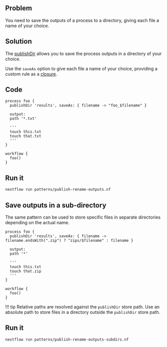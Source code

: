 ## Problem 

You need to save the outputs of a process to a directory, giving each file a name of your choice.

## Solution 

The [publishDir](https://www.nextflow.io/docs/latest/process.html#publishdir) allows you to save the process outputs in a directory of your choice. 

Use the `saveAs` option to give each file a name of your choice, providing a custom rule as a [closure](https://www.nextflow.io/docs/latest/script.html#closures). 

## Code 

```nextflow
process foo {
  publishDir 'results', saveAs: { filename -> "foo_$filename" }

  output: 
  path '*.txt'

  '''
  touch this.txt
  touch that.txt
  '''
}

workflow {
  foo()
}
```

## Run it 

```bash
nextflow run patterns/publish-rename-outputs.nf
```

## Save outputs in a sub-directory

The same pattern can be used to store specific files in separate directories depending on the actual name. 

```nextflow
process foo {
  publishDir 'results', saveAs: { filename -> filename.endsWith(".zip") ? "zips/$filename" : filename }

  output: 
  path '*'

  '''
  touch this.txt
  touch that.zip
  '''
}

workflow {
  foo()
}
```

!!! tip
    Relative paths are resolved against the `publishDir` store path. Use an absolute path to store files in a directory outside the `publishDir` store path. 

## Run it 

```bash
nextflow run patterns/publish-rename-outputs-subdirs.nf
```

